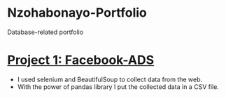 # Nzohabonayo-Portfolio
Database-related portfolio

# [Project 1: Facebook-ADS](https://github.com/roberto-nzo/Facebook-ADS)
- I used selenium and BeautifulSoup to collect data from the web.
- With the power of pandas library I put the collected data in a CSV file.
